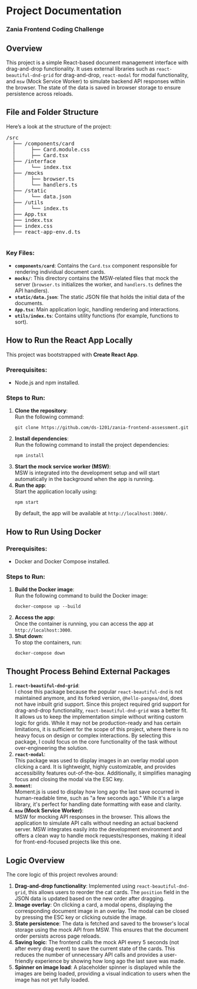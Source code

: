 <h1>Project Documentation</h1>

<h3>Zania Frontend Coding Challenge</h3>

<h2>Overview</h2>

<p>This project is a simple React-based document management interface with drag-and-drop functionality. It uses external libraries such as <code>react-beautiful-dnd-grid</code> for drag-and-drop, <code>react-modal</code> for modal functionality, and <code>msw</code> (Mock Service Worker) to simulate backend API responses within the browser. The state of the data is saved in browser storage to ensure persistence across reloads.</p>

<h2>File and Folder Structure</h2>

<p>Here’s a look at the structure of the project:</p>

<pre>
/src
  ├── /components/card
  │     ├── Card.module.css
  │     ├── Card.tsx
  ├── /interface
  │     └── index.tsx
  ├── /mocks
  │     ├── browser.ts
  │     └── handlers.ts
  ├── /static
  │     └── data.json
  ├── /utils
  │     └── index.ts
  ├── App.tsx
  ├── index.tsx
  ├── index.css
  ├── react-app-env.d.ts

</pre>

<h3>Key Files:</h3>
<ul>
  <li><strong><code>components/card</code></strong>: Contains the <code>Card.tsx</code> component responsible for rendering individual document cards.</li>
  <li><strong><code>mocks/</code></strong>: This directory contains the MSW-related files that mock the server (<code>browser.ts</code> initializes the worker, and <code>handlers.ts</code> defines the API handlers).</li>
  <li><strong><code>static/data.json</code></strong>: The static JSON file that holds the initial data of the documents.</li>
  <li><strong><code>App.tsx</code></strong>: Main application logic, handling rendering and interactions.</li>
  <li><strong><code>utils/index.ts</code></strong>: Contains utility functions (for example, functions to sort).</li>
</ul>

<h2>How to Run the React App Locally</h2>

<p>This project was bootstrapped with <strong>Create React App</strong>.</p>

<h3>Prerequisites:</h3>
<ul>
  <li>Node.js and npm installed.</li>
</ul>

<h3>Steps to Run:</h3>
<ol>
  <li><strong>Clone the repository</strong>:<br>
  Run the following command:
  <pre><code>git clone https://github.com/ds-1201/zania-frontend-assessment.git</code></pre>
  </li>
  
  <li><strong>Install dependencies</strong>:<br>
  Run the following command to install the project dependencies:
  <pre><code>npm install</code></pre>
  </li>
  
  <li><strong>Start the mock service worker (MSW)</strong>:<br>
  MSW is integrated into the development setup and will start automatically in the background when the app is running.
  </li>
  
  <li><strong>Run the app</strong>:<br>
  Start the application locally using:
  <pre><code>npm start</code></pre>
  By default, the app will be available at <code>http://localhost:3000/</code>.
  </li>
</ol>

<h2>How to Run Using Docker</h2>

<h3>Prerequisites:</h3>
<ul>
  <li>Docker and Docker Compose installed.</li>
</ul>

<h3>Steps to Run:</h3>
<ol>
  <li><strong>Build the Docker image</strong>:<br>
  Run the following command to build the Docker image:
  <pre><code>docker-compose up --build</code></pre>
  </li>
  
  <li><strong>Access the app</strong>:<br>
  Once the container is running, you can access the app at <code>http://localhost:3000</code>.
  </li>
  
  <li><strong>Shut down</strong>:<br>
  To stop the containers, run:
  <pre><code>docker-compose down</code></pre>
  </li>
</ol>

<h2>Thought Process Behind External Packages</h2>

<ol>
  <li><strong><code>react-beautiful-dnd-grid</code></strong>:<br>
  I chose this package because the popular <code>react-beautiful-dnd</code> is not maintained anymore, and its forked version, <code>@hello-pangea/dnd</code>, does not have inbuilt grid support. Since this project required grid support for drag-and-drop functionality, <code>react-beautiful-dnd-grid</code> was a better fit. It allows us to keep the implementation simple without writing custom logic for grids. While it may not be production-ready and has certain limitations, it is sufficient for the scope of this project, where there is no heavy focus on design or complex interactions. By selecting this package, I could focus on the core functionality of the task without over-engineering the solution.</li>
  
  <li><strong><code>react-modal</code></strong>:<br>
  This package was used to display images in an overlay modal upon clicking a card. It is lightweight, highly customizable, and provides accessibility features out-of-the-box. Additionally, it simplifies managing focus and closing the modal via the ESC key.</li>
  
  <li><strong><code>moment</code></strong>:<br>
  Moment.js is used to display how long ago the last save occurred in human-readable time, such as "a few seconds ago." While it's a large library, it's perfect for handling date formatting with ease and clarity.</li>
  
  <li><strong><code>msw</code> (Mock Service Worker)</strong>:<br>
  MSW for mocking API responses in the browser. This allows the application to simulate API calls without needing an actual backend server. MSW integrates easily into the development environment and offers a clean way to handle mock requests/responses, making it ideal for front-end-focused projects like this one.</li>

</ol>

<h2>Logic Overview</h2>

<p>The core logic of this project revolves around:</p>

<ol>
  <li><strong>Drag-and-drop functionality</strong>: Implemented using <code>react-beautiful-dnd-grid</code>, this allows users to reorder the cat cards. The <code>position</code> field in the JSON data is updated based on the new order after dragging.</li>

  <li><strong>Image overlay</strong>: On clicking a card, a modal opens, displaying the corresponding document image in an overlay. The modal can be closed by pressing the ESC key or clicking outside the image.</li>
  
  <li><strong>State persistence</strong>: The data is fetched and saved to the browser's local storage using the mock API from MSW. This ensures that the document order persists across page reloads.</li>
  
  <li><strong>Saving logic</strong>: The frontend calls the mock API every 5 seconds (not after every drag event) to save the current state of the cards. This reduces the number of unnecessary API calls and provides a user-friendly experience by showing how long ago the last save was made.</li>
  
  <li><strong>Spinner on image load</strong>: A placeholder spinner is displayed while the images are being loaded, providing a visual indication to users when the image has not yet fully loaded.</li>
</ol>

</body>
